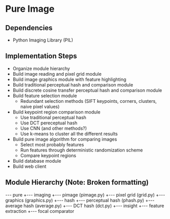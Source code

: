 # Pure Image

## Dependencies

- Python Imaging Library (PIL)

## Implementation Steps

- Organize module hierarchy
- Build image reading and pixel grid module
- Build image graphics module with feature highlighting
- Build traditional perceptual hash and comparison module
- Build discrete cosine transfer perceptual hash and comparison module
- Build feature selection module
  - Redundant selection methods (SIFT keypoints, corners, clusters, naive pixel values)
- Build keypoint region comparison module
  - Use traditional perceptual hash
  - Use DCT pereceptual hash
  - Use CNN (and other methods?)
  - Use k-means to cluster all the different results
- Build pure image algorithm for comparing images
  - Select most probably features
  - Run features through deterministic randomization scheme
  - Compare keypoint regions
- Build database module
- Build web client

## Module Hierarchy (Note: Broken formatting)

--- pure
    +--- imaging
         +--- pimage (pimage.py)
         +--- pixel grid (grid.py)
         +--- graphics (graphics.py)
    +--- hash
         +--- perceptual hash (phash.py)
         +--- average hash (average.py)
         +--- DCT hash (dct.py)
    +--- insight
         +--- feature extraction
         +--- focal comparator
